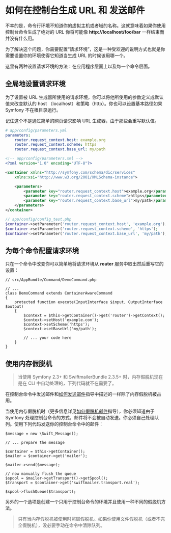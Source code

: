 # 如何在控制台生成 URL 和 发送邮件

不幸的是，命令行环境不知道你的虚拟主机或者域的名称。这就意味着如果你使用控制台命令生成了绝对的 URL 你将可能像 **http://localhost/foo/bar** 一样结束而并没有什么用。  

为了解决这个问题，你需要配置“请求环境”，这是一种受欢迎的说明方式也就是你需要设置你的环境使得它知道当生成 URL 的时候该用哪一个。  

这里有两种设置请求环境的方法：在应用程序层面上以及每一个命令层面。  

## 全局地设置请求环境 ##

为了设置被 URL 生成器所使用的请求环境，你可以将他所使用的参数定义成默认值来改变默认的 host （localhost）和策略（http）。你也可以设置基本路径如果 Symfony 不在根目录运行。  

记住这个不是通过简单的网页请求影响 URL 生成器，由于那些会重写默认值。  

```YAML
# app/config/parameters.yml
parameters:
    router.request_context.host: example.org
    router.request_context.scheme: https
    router.request_context.base_url: my/path
```  

```XML
<!-- app/config/parameters.xml -->
<?xml version="1.0" encoding="UTF-8"?>

<container xmlns="http://symfony.com/schema/dic/services"
    xmlns:xsi="http://www.w3.org/2001/XMLSchema-instance">

    <parameters>
        <parameter key="router.request_context.host">example.org</parameter>
        <parameter key="router.request_context.scheme">https</parameter>
        <parameter key="router.request_context.base_url">my/path</parameter>
    </parameters>
</container>
```  

```PHP
// app/config/config_test.php
$container->setParameter('router.request_context.host', 'example.org');
$container->setParameter('router.request_context.scheme', 'https');
$container->setParameter('router.request_context.base_url', 'my/path');
```  

## 为每个命令配置请求环境 ##

只在一个命令中改变你可以简单地将请求环境从 **router** 服务中取出然后重写它的设置：  

```
// src/AppBundle/Command/DemoCommand.php

// ...
class DemoCommand extends ContainerAwareCommand
{
    protected function execute(InputInterface $input, OutputInterface $output)
    {
        $context = $this->getContainer()->get('router')->getContext();
        $context->setHost('example.com');
        $context->setScheme('https');
        $context->setBaseUrl('my/path');

        // ... your code here
    }
}
```  

## 使用内存假脱机 ##

>当使用 Symfony 2.3+ 和 SwiftmailerBundle 2.3.5+ 时，内存假脱机现在是在 CLI 中自动处理的，下列代码就不在需要了。  

在控制台命令中发送邮件和[如何发送邮件](http://symfony.com/doc/current/cookbook/email/email.html)指导中描述的一样除了内存假脱机被占用。  

当使用内存假脱机时（更多信息详见[如何假脱机邮件](http://symfony.com/doc/current/cookbook/email/spool.html)指导），你必须知道由于 Symfony 处理控制台命令的方式，邮件将不会被自动发送。你必须自己处理队列。使用下列代码发送你的控制台命令中的邮件：  

```
$message = new \Swift_Message();

// ... prepare the message

$container = $this->getContainer();
$mailer = $container->get('mailer');

$mailer->send($message);

// now manually flush the queue
$spool = $mailer->getTransport()->getSpool();
$transport = $container->get('swiftmailer.transport.real');

$spool->flushQueue($transport);
```  

另外的一个选项是创建一个只用于控制台命令的环境并且使用一种不同的假脱机方法。  

>只有当内存假脱机被使用时照顾假脱机。如果你使用文件假脱机（或者不完全假脱机），没必要手动在命令中清除队列。  


